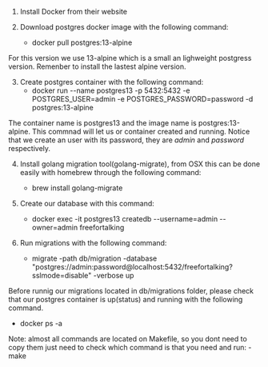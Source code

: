 1. Install Docker from their website

2. Download postgres docker image with the following command:
    - docker pull postgres:13-alpine 
    
For this version we use 13-alpine which is a small an lighweight postgress version. Remenber to install the lastest alpine version.

3. Create postgres container with the following command:
    - docker run --name postgres13 -p 5432:5432 -e POSTGRES_USER=admin -e POSTGRES_PASSWORD=password -d postgres:13-alpine

The container name is postgres13 and the image name is postgres:13-alpine. This commnad will let us or container created and running.
Notice that we create an user with its password, they are *admin* and *password* respectively.

4. Install golang migration tool(golang-migrate), from OSX this can be done easily with homebrew through the following command:
    - brew install golang-migrate

5. Create our database with this command:
    - docker exec -it postgres13 createdb --username=admin --owner=admin freefortalking 

6. Run migrations with the following command:
    - migrate -path db/migration -database "postgres://admin:password@localhost:5432/freefortalking?sslmode=disable" -verbose up

Before runnig our migrations located in db/migrations folder, please check that our postgres container is up(status) and running with the following command.
- docker ps -a

Note: almost all commands are located on Makefile, so you dont need to copy them just need to check which command is that you need and run:
    - make <command>